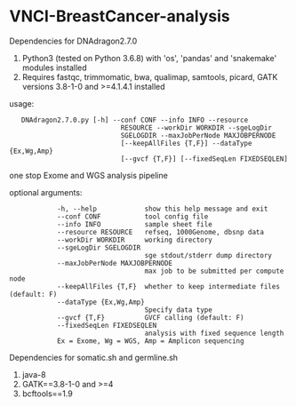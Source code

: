 # VNCI-BreastCancer-analysis

Dependencies for  DNAdragon2.7.0
1. Python3 (tested on Python 3.6.8) with 'os', 'pandas' and 'snakemake' modules installed
2. Requires fastqc, trimmomatic, bwa, qualimap, samtools, picard, GATK versions 3.8-1-0 and >=4.1.4.1 installed

usage:

       DNAdragon2.7.0.py [-h] --conf CONF --info INFO --resource
                                RESOURCE --workDir WORKDIR --sgeLogDir
                                SGELOGDIR --maxJobPerNode MAXJOBPERNODE
                                [--keepAllFiles {T,F}] --dataType {Ex,Wg,Amp}
                                [--gvcf {T,F}] [--fixedSeqLen FIXEDSEQLEN]

one stop Exome and WGS analysis pipeline
  
optional arguments:

                -h, --help            show this help message and exit
                --conf CONF           tool config file
                --info INFO           sample sheet file
                --resource RESOURCE   refseq, 1000Genome, dbsnp data
                --workDir WORKDIR     working directory
                --sgeLogDir SGELOGDIR 
                                      sge stdout/stderr dump directory
                --maxJobPerNode MAXJOBPERNODE
                                      max job to be submitted per compute node
                --keepAllFiles {T,F}  whether to keep intermediate files (default: F)
                --dataType {Ex,Wg,Amp}
                                      Specify data type
                --gvcf {T,F}          GVCF calling (default: F)
                --fixedSeqLen FIXEDSEQLEN
                                      analysis with fixed sequence length
                Ex = Exome, Wg = WGS, Amp = Amplicon sequencing

Dependencies for somatic.sh and germline.sh
1. java-8
2. GATK==3.8-1-0 and >=4
3. bcftools==1.9
